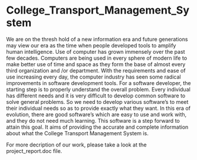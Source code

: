 # College_Transport_Management_System

We are on the thresh hold of a new information era and future generations may view our era as the time when people developed tools to amplify human intelligence. Use of computer has grown immensely over the past few decades. Computers are being used in every sphere of modern life to make better use of time and space as they form the base of almost every third organization and /or department. With the requirements and ease of use increasing every day, the computer industry has seen some radical improvements in software development tools.
For a software developer, the starting step is to properly understand the overall problem. Every individual has different needs and it is very difficult to develop common software to solve general problems. So we need to develop various software’s to meet their individual needs so as to provide exactly what they want. In this era of evolution, there are good software’s which are easy to use and work with, and they do not need much learning. This software is a step forward to attain this goal. It aims of providing the accurate and
complete information about what the College Transport Management System is.

For more decription of our work, please take a look at the project_report.doc file.
